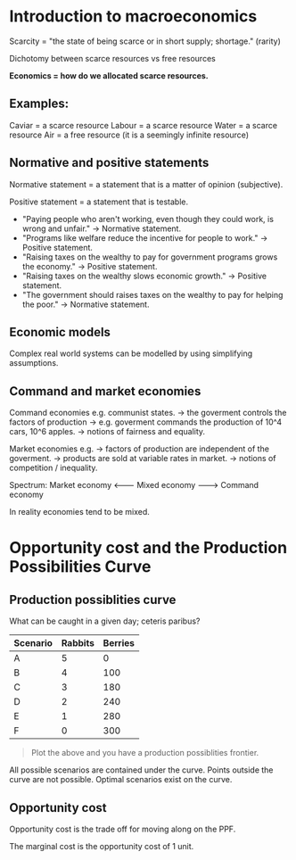 # Introduction to macroeconomics
Scarcity = "the state of being scarce or in short supply; shortage." (rarity)

Dichotomy between scarce resources vs free resources

**Economics = how do we allocated scarce resources.**

## Examples: 
Caviar = a scarce resource
Labour = a scarce resource
Water = a scarce resource
Air = a free resource (it is a seemingly infinite resource)

## Normative and positive statements
Normative statement = a statement that is a matter of opinion (subjective).

Positive statement  = a statement that is testable.

- "Paying people who aren't working, even though they could work, is wrong and unfair." -> Normative statement.
- "Programs like welfare reduce the incentive for people to work." 		        -> Positive statement.
- "Raising taxes on the wealthy to pay for government programs grows the economy."      -> Positive statement.
- "Raising taxes on the wealthy slows economic growth." 			 	-> Positive statement.
- "The government should raises taxes on the wealthy to pay for helping the poor."      -> Normative statement.

## Economic models
Complex real world systems can be modelled by using simplifying assumptions.

## Command and market economies
Command economies e.g. communist states.
-> the goverment controls the factors of production
-> e.g. goverment commands the production of 10^4 cars, 10^6 apples.
-> notions of fairness and equality.

Market economies e.g.
-> factors of production are independent of the goverment.
-> products are sold at variable rates in market.
-> notions of competition / inequality.

Spectrum: Market economy <--- Mixed economy ---> Command economy

In reality economies tend to be mixed.

# Opportunity cost and the Production Possibilities Curve

## Production possiblities curve

What can be caught in a given day; ceteris paribus?

| Scenario | Rabbits | Berries |
| -------- | ------- | ------- |
| A        | 5       | 0       |
| B        | 4	     | 100     |
| C        | 3       | 180     |
| D        | 2       | 240     |
| E        | 1       | 280     |
| F        | 0       | 300     |

>Plot the above and you have a production possiblities frontier.

All possible scenarios are contained under the curve.
Points outside the curve are not possible.
Optimal scenarios exist on the curve.

## Opportunity cost

Opportunity cost is the trade off for moving along on the PPF.

The marginal cost is the opportunity cost of 1 unit.

